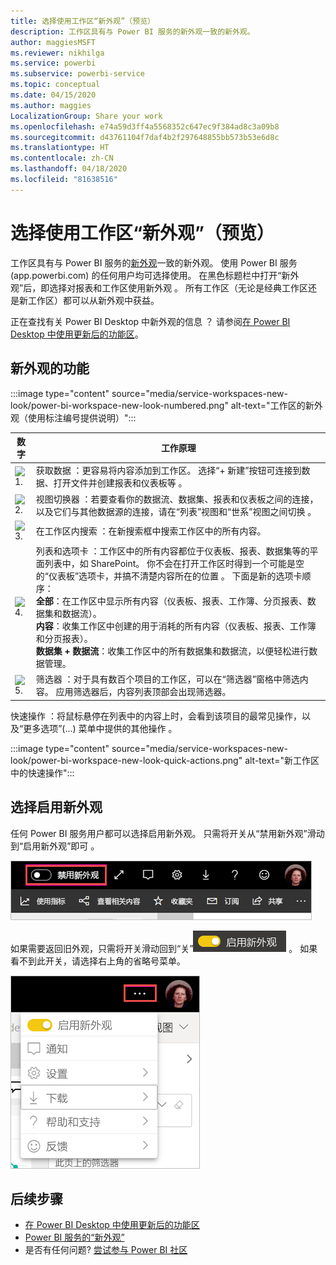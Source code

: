 ```yaml
---
title: 选择使用工作区“新外观”（预览）
description: 工作区具有与 Power BI 服务的新外观一致的新外观。
author: maggiesMSFT
ms.reviewer: nikhilga
ms.service: powerbi
ms.subservice: powerbi-service
ms.topic: conceptual
ms.date: 04/15/2020
ms.author: maggies
LocalizationGroup: Share your work
ms.openlocfilehash: e74a59d3ff4a5568352c647ec9f384ad8c3a09b8
ms.sourcegitcommit: d43761104f7daf4b2f297648855bb573b53e6d8c
ms.translationtype: HT
ms.contentlocale: zh-CN
ms.lasthandoff: 04/18/2020
ms.locfileid: "81638516"
---
```

# <a name="opt-in-to-the-workspace-new-look-preview"></a>选择使用工作区“新外观”（预览）

工作区具有与 Power BI 服务的[新外观](../service-new-look.md)一致的新外观。 使用 Power BI 服务 (app.powerbi.com) 的任何用户均可选择使用。 在黑色标题栏中打开“新外观”后，即选择对报表和工作区使用新外观  。 所有工作区（无论是经典工作区还是新工作区）都可以从新外观中获益。

正在查找有关 Power BI Desktop 中新外观的信息  ？ 请参阅[在 Power BI Desktop 中使用更新后的功能区](../desktop-ribbon.md)。

## <a name="features-of-the-new-look"></a>新外观的功能

:::image type="content" source="media/service-workspaces-new-look/power-bi-workspace-new-look-numbered.png" alt-text="工作区的新外观（使用标注编号提供说明）":::

|数字  |工作原理 |
|---------|---------|
|  ![1\.](media/service-workspaces-new-look/circle-one.png)  | 获取数据  ：更容易将内容添加到工作区。 选择“+ 新建”按钮可连接到数据、打开文件并创建报表和仪表板等  。  |
| ![2\.](media/service-workspaces-new-look/circle-two.png)  | 视图切换器  ：若要查看你的数据流、数据集、报表和仪表板之间的连接，以及它们与其他数据源的连接，请在“列表”视图和“世系”视图之间切换   。 |
| ![3\.](media/service-workspaces-new-look/circle-three.png) | 在工作区内搜索  ：在新搜索框中搜索工作区中的所有内容。  |
| ![4\.](media/service-workspaces-new-look/circle-four.png)  | 列表和选项卡  ：工作区中的所有内容都位于仪表板、报表、数据集等的平面列表中，如 SharePoint。 你不会在打开工作区时得到一个可能是空的“仪表板”选项卡，并搞不清楚内容所在的位置  。 下面是新的选项卡顺序： <br>**全部**：在工作区中显示所有内容（仪表板、报表、工作簿、分页报表、数据集和数据流）。 <br>**内容**：收集工作区中创建的用于消耗的所有内容（仪表板、报表、工作簿和分页报表）。 <br>**数据集 + 数据流**：收集工作区中的所有数据集和数据流，以便轻松进行数据管理。 |
| ![5\.](media/service-workspaces-new-look/circle-five.png) | 筛选器  ：对于具有数百个项目的工作区，可以在“筛选器”窗格中筛选内容。 应用筛选器后，内容列表顶部会出现筛选器。 |

快速操作  ：将鼠标悬停在列表中的内容上时，会看到该项目的最常见操作，以及“更多选项”(...) 菜单中提供的其他操作  。

:::image type="content" source="media/service-workspaces-new-look/power-bi-workspace-new-look-quick-actions.png" alt-text="新工作区中的快速操作":::

## <a name="opt-in-to-the-new-look"></a>选择启用新外观

任何 Power BI 服务用户都可以选择启用新外观。 只需将开关从“禁用新外观”滑动到“启用新外观”即可   。

![选择启用新外观](media/service-workspaces-new-look/power-bi-new-look-off.png)

如果需要返回旧外观，只需将开关滑动回到“关”![启用新外观](media/service-workspaces-new-look/power-bi-new-look-toggle-on.png)  。 如果看不到此开关，请选择右上角的省略号菜单。

![选择退出新外观](media/service-workspaces-new-look/power-bi-new-look-on.png)

## <a name="next-steps"></a>后续步骤

- [在 Power BI Desktop 中使用更新后的功能区](../desktop-ribbon.md)
- [Power BI 服务的“新外观”](../service-new-look.md)
- 是否有任何问题? [尝试参与 Power BI 社区](https://community.powerbi.com/)

